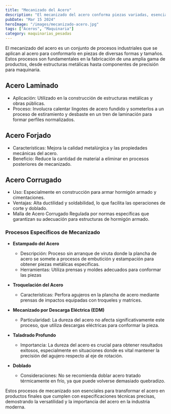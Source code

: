 ```yaml
---
title: "Mecanizado del Acero"
description: "El mecanizado del acero conforma piezas variadas, esencial en fabricación desde estructuras hasta precisión en maquinaria, incluyendo laminado, forjado, y procesos específicos como estampado y EDM"
pubDate: "Mar 15 2024"
heroImage: "/images/mecanizado-acero.jpg"
tags: ["Aceros", "Maquinaria"]
category: maquinarias_pesadas
---
```


El mecanizado del acero es un conjunto de procesos industriales que se aplican al acero para conformarlo en piezas de diversas formas y tamaños. Estos procesos son fundamentales en la fabricación de una amplia gama de productos, desde estructuras metálicas hasta componentes de precisión para maquinaria.

## Acero Laminado

- Aplicación: Utilizado en la construcción de estructuras metálicas y obras públicas.
- Proceso: Involucra calentar lingotes de acero fundido y someterlos a un proceso de estiramiento y desbaste en un tren de laminación para formar perfiles normalizados.

## Acero Forjado

- Características: Mejora la calidad metalúrgica y las propiedades mecánicas del acero.
- Beneficio: Reduce la cantidad de material a eliminar en procesos posteriores de mecanizado.

## Acero Corrugado

- Uso: Especialmente en construcción para armar hormigón armado y cimentaciones.
- Ventajas: Alta ductilidad y soldabilidad, lo que facilita las operaciones de corte y doblado.
- Malla de Acero Corrugado
  Regulada por normas específicas que garantizan su adecuación para estructuras de hormigón armado.

### Procesos Específicos de Mecanizado

- **Estampado del Acero**

  - Descripción: Proceso sin arranque de viruta donde la plancha de acero se somete a procesos de embutición y estampación para obtener piezas metálicas específicas.
  - Herramientas: Utiliza prensas y moldes adecuados para conformar las piezas

- **Troquelación del Acero**

  - Características: Perfora agujeros en la plancha de acero mediante prensas de impactos equipadas con troqueles y matrices.

- **Mecanizado por Descarga Eléctrica (EDM)**

  - Particularidad: La dureza del acero no afecta significativamente este proceso, que utiliza descargas eléctricas para conformar la pieza.

- **Taladrado Profundo**

  - Importancia: La dureza del acero es crucial para obtener resultados exitosos, especialmente en situaciones donde es vital mantener la precisión del agujero respecto al eje de rotación.

- **Doblado**

  - Consideraciones: No se recomienda doblar acero tratado térmicamente en frío, ya que puede volverse demasiado quebradizo.

Estos procesos de mecanizado son esenciales para transformar el acero en productos finales que cumplen con especificaciones técnicas precisas, demostrando la versatilidad y la importancia del acero en la industria moderna​​.
